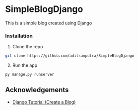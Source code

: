 # SimpleBlogDjango

This is a simple blog created using Django

### Installation

1. Clone the repo
```sh
git clone https://github.com/aditsanputra/SimpleBlogDjango
```
2. Run the app
```sh
py manage.py runserver
```

<!-- ACKNOWLEDGEMENTS -->
## Acknowledgements
* [Django Tutorial (Create a Blog)](https://www.youtube.com/playlist?list=PL4cUxeGkcC9ib4HsrXEYpQnTOTZE1x0uc)
